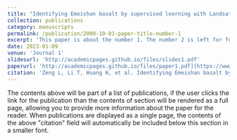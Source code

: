 ```yaml
---
title: "Identifying Emeishan basalt by supervised learning with Landsat-5 and ASTER data"
collection: publications
category: manuscripts
permalink: /publication/2009-10-01-paper-title-number-1
excerpt: 'This paper is about the number 1. The number 2 is left for future work.'
date: 2023-01-09
venue: 'Journal 1'
slidesurl: 'http://academicpages.github.io/files/slides1.pdf'
paperurl: 'http://academicpages.github.io/files/paper1.pdf](https://www.frontiersin.org/journals/earth-science/articles/10.3389/feart.2022.1097778/full'
citation: 'Zeng L, Li T, Huang H, et al. Identifying Emeishan basalt by supervised learning with Landsat-5 and ASTER data[J]. Frontiers in Earth Science, 2023, 10: 1097778.'
---
```


The contents above will be part of a list of publications, if the user clicks the link for the publication than the contents of section will be rendered as a full page, allowing you to provide more information about the paper for the reader. When publications are displayed as a single page, the contents of the above "citation" field will automatically be included below this section in a smaller font.

